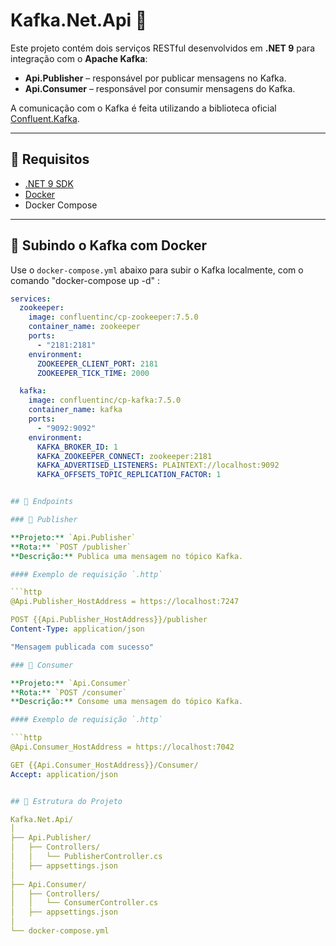﻿# Kafka.Net.Api 🚀

Este projeto contém dois serviços RESTful desenvolvidos em **.NET 9** para integração com o **Apache Kafka**:

- **Api.Publisher** – responsável por publicar mensagens no Kafka.
- **Api.Consumer** – responsável por consumir mensagens do Kafka.

A comunicação com o Kafka é feita utilizando a biblioteca oficial [Confluent.Kafka](https://www.nuget.org/packages/Confluent.Kafka).

---

## 🔧 Requisitos

- [.NET 9 SDK](https://dotnet.microsoft.com/)
- [Docker](https://www.docker.com/)
- Docker Compose

---

## 🐳 Subindo o Kafka com Docker

Use o `docker-compose.yml` abaixo para subir o Kafka localmente, com o comando "docker-compose up -d" :

```yaml
services:
  zookeeper:
    image: confluentinc/cp-zookeeper:7.5.0
    container_name: zookeeper
    ports:
      - "2181:2181"
    environment:
      ZOOKEEPER_CLIENT_PORT: 2181
      ZOOKEEPER_TICK_TIME: 2000

  kafka:
    image: confluentinc/cp-kafka:7.5.0
    container_name: kafka
    ports:
      - "9092:9092"
    environment:
      KAFKA_BROKER_ID: 1
      KAFKA_ZOOKEEPER_CONNECT: zookeeper:2181
      KAFKA_ADVERTISED_LISTENERS: PLAINTEXT://localhost:9092
      KAFKA_OFFSETS_TOPIC_REPLICATION_FACTOR: 1


## 🚀 Endpoints

### 🔹 Publisher

**Projeto:** `Api.Publisher`  
**Rota:** `POST /publisher`  
**Descrição:** Publica uma mensagem no tópico Kafka.

#### Exemplo de requisição `.http`

```http
@Api.Publisher_HostAddress = https://localhost:7247

POST {{Api.Publisher_HostAddress}}/publisher
Content-Type: application/json

"Mensagem publicada com sucesso"

### 🔹 Consumer

**Projeto:** `Api.Consumer`  
**Rota:** `POST /consumer`  
**Descrição:** Consome uma mensagem do tópico Kafka.

#### Exemplo de requisição `.http`

```http
@Api.Consumer_HostAddress = https://localhost:7042

GET {{Api.Consumer_HostAddress}}/Consumer/
Accept: application/json


## 🚀 Estrutura do Projeto

Kafka.Net.Api/
│
├── Api.Publisher/
│   ├── Controllers/
│   │   └── PublisherController.cs
│   ├── appsettings.json
│
├── Api.Consumer/
│   ├── Controllers/
│   │   └── ConsumerController.cs
│   ├── appsettings.json
│
└── docker-compose.yml
